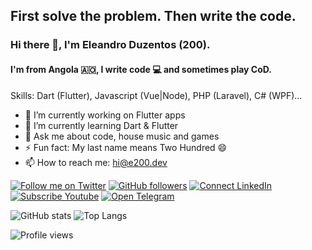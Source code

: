 ## First solve the problem. Then write the code.

### Hi there 👋, I'm Eleandro Duzentos (200).
#### I'm from Angola 🇦🇴, I write code 💻 and sometimes play CoD.

Skills: Dart (Flutter), Javascript (Vue|Node), PHP (Laravel), C# (WPF)...

- 🔭 I’m currently working on Flutter apps
- 🌱 I’m currently learning Dart & Flutter
- 💬 Ask me about code, house music and games
- ⚡ Fun fact: My last name means Two Hundred 😄
- 📫 How to reach me: [hi@e200.dev](mailto:hi@e200.dev)

[![Follow me on Twitter](https://img.shields.io/twitter/follow/iam_e200?style=social)](https://twitter.com/iam_e200)
[![GitHub followers](https://img.shields.io/github/followers/e200?style=social)](https://img.shields.io/github/followers/e200?style=social)
[![Connect LinkedIn](https://img.shields.io/badge/LinkedIn-Connect-informational?style=social&logo=linkedin)](https://www.linkedin.com/in/iam-e200/)
[![Subscribe Youtube](https://img.shields.io/badge/Youtube-Subscribe-informational?style=social&logo=youtube)](https://www.youtube.com/channel/UCdHPUOS_QF3bCPQnd4_zD8w)
[![Open Telegram](https://img.shields.io/badge/Telegram-Open-informational?style=social&logo=telegram)](https://t.me/qromos)

![GitHub stats](https://github-readme-stats.vercel.app/api?username=e200&show_icons=true)
![Top Langs](https://github-readme-stats.vercel.app/api/top-langs/?username=e200&layout=compact)

![Profile views](https://gpvc.arturio.dev/e200)
